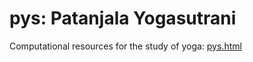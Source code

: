 # pys: Patanjala Yogasutrani

Computational resources for the study of yoga: [pys.html](https://rajesh-krishnan.github.io/pys/pys.html)

